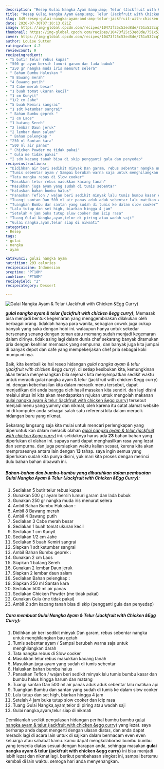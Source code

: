 ```yaml
---
description: "Resep Gulai Nangka Ayam &amp;amp; Telur (Jackfruit with Chicken &amp;amp;Egg Curry), Sempurna"
title: "Resep Gulai Nangka Ayam &amp;amp; Telur (Jackfruit with Chicken &amp;amp;Egg Curry), Sempurna"
slug: 849-resep-gulai-nangka-ayam-and-amp-telur-jackfruit-with-chicken-and-amp-egg-curry-sempurna
date: 2020-07-30T07:10:13.621Z
image: https://img-global.cpcdn.com/recipes/10473f25c53ed8de/751x532cq70/gulai-nangka-ayam-telur-jackfruit-with-chicken-egg-curry-foto-resep-utama.jpg
thumbnail: https://img-global.cpcdn.com/recipes/10473f25c53ed8de/751x532cq70/gulai-nangka-ayam-telur-jackfruit-with-chicken-egg-curry-foto-resep-utama.jpg
cover: https://img-global.cpcdn.com/recipes/10473f25c53ed8de/751x532cq70/gulai-nangka-ayam-telur-jackfruit-with-chicken-egg-curry-foto-resep-utama.jpg
author: Louise Sutton
ratingvalue: 4.2
reviewcount: 9
recipeingredient:
- "5 butir telur rebus kupas"
- "500 gr ayam bersih lumuri garam dan lada bubuk"
- "250 gr nangka muda iris menurut selera"
- " Bahan Bumbu Haluskan "
- "8 Bawang merah"
- "4 Bawang putih"
- "3 Cabe merah besar"
- "1 buah tomat ukuran kecil"
- "1 cm Kunyit"
- "1/2 cm Jahe"
- "5 buah Kemiri sangrai"
- "1 sdt ketumbar sangrai"
- " Bahan Bumbu geprek "
- "2 cm Laos"
- "1 batang Sereh"
- "2 lembar Daun jeruk"
- "2 lembar daun salam"
- " Bahan pelengkap "
- "250 ml Santan kara"
- "500 ml air panas"
- " Chicken Powder me tidak pakai"
- " Gula me tidak pakai"
- "2 sdm kacang tanah bisa di skip pengganti gula dan penyedap"
recipeinstructions:
- "Didihkan air beri sedikit minyak Dan garam, rebus sebentar nangka untuk menghilangkan bau getah"
- "Tumis sebentar ayam / Sampai berubah warna saja untuk menghilangkan darah"
- "Tata nangka rebus di Slow cooker"
- "Masukkan telur rebus masukkan kacang tanah"
- "Masukkan juga ayam yang sudah di tumis sebentar"
- "Haluskan bahan bumbu halus"
- "Panaskan Teflon / wajan beri sedikit minyak lalu tumis bumbu kasar dan bumbu halus hingga harum dan matang"
- "Tuangi santan Dan 500 ml air panas aduk aduk sebentar lalu matikan api"
- "Tuangkan Bumbu dan santan yang sudah di tumis ke dalam slow cooker"
- "Lalu tutup dan set high, biarkan hingga 4 jam"
- "Setelah 4 jam buka tutup slow cooker dan icip rasa"
- "Tuang Gulai Nangka,ayam,telor di piring atau wadah saji"
- "Gulai nangka,ayam,telur siap di nikmati"
categories:
- Resep
tags:
- gulai
- nangka
- ayam

katakunci: gulai nangka ayam 
nutrition: 293 calories
recipecuisine: Indonesian
preptime: "PT18M"
cooktime: "PT50M"
recipeyield: "2"
recipecategory: Dessert

---
```



![Gulai Nangka Ayam &amp; Telur (Jackfruit with Chicken &amp;Egg Curry)](https://img-global.cpcdn.com/recipes/10473f25c53ed8de/751x532cq70/gulai-nangka-ayam-telur-jackfruit-with-chicken-egg-curry-foto-resep-utama.jpg)

<b><i>gulai nangka ayam &amp; telur (jackfruit with chicken &amp;egg curry)</i></b>, Memasak bisa menjadi bentuk kegemaran yang menggembirakan dilakukan oleh berbagai orang. tidaklah hanya para wanita, sebagian cowok juga cukup banyak yang suka dengan hobi ini. walaupun hanya untuk sekedar bersenang senang dengan teman atau memang sudah menjadi kegemaran dalam dirinya. tidak asing lagi dalam dunia chef sekarang banyak ditemukan pria dengan keahlian memasak yang sempurna, dan banyak juga kita jumpai di banyak depot dan cafe yang mempekerjakan chef pria sebagai koki mumpuni nya.

Baik, kita kembali ke hal resep hidangan <i>gulai nangka ayam &amp; telur (jackfruit with chicken &amp;egg curry)</i>. di setiap kesibukan kita, kemungkinan akan terasa menyenangkan bila sejenak kita menyempatkan sedikit waktu untuk meracik gulai nangka ayam &amp; telur (jackfruit with chicken &amp;egg curry) ini. dengan keberhasilan kita dalam meracik menu tersebut, dapat menjadikan diri anda bangga oleh hasil masakan kita sendiri. dan lagi disini melalui situs ini kita akan mendapatkan rujukan untuk mengolah makanan <u>gulai nangka ayam &amp; telur (jackfruit with chicken &amp;egg curry)</u> tersebut menjadi menu yang yummy dan nikmat, oleh karena itu catat alamat website ini di komputer anda sebagai salah satu referensi kita dalam meracik hidangan baru yang nikmat.




Sekarang langsung saja kita mulai untuk mencari perlengkapan yang diperuntuk kan dalam meracik olahan <u><i>gulai nangka ayam &amp; telur (jackfruit with chicken &amp;egg curry)</i></u> ini. setidaknya harus ada <b>23</b> bahan bahan yang diperlukan di olahan ini. supaya nanti dapat menghasilkan rasa yang lezat dan sempurna. dan juga persiapkan waktu kalian sesaat, karena kita akan memprosesnya antara lain dengan <b>13</b> tahap. saya ingin semua yang diperlukan sudah kita punya disini, yuk mari kita proses dengan merinci dulu bahan bahan dibawah ini.

<!--inarticleads1-->

##### Bahan-bahan dan bumbu-bumbu yang dibutuhkan dalam pembuatan Gulai Nangka Ayam &amp; Telur (Jackfruit with Chicken &amp;Egg Curry):

1. Sediakan 5 butir telur rebus kupas
1. Gunakan 500 gr ayam bersih lumuri garam dan lada bubuk
1. Gunakan 250 gr nangka muda iris menurut selera
1. Ambil  Bahan Bumbu Haluskan :
1. Ambil 8 Bawang merah
1. Ambil 4 Bawang putih
1. Sediakan 3 Cabe merah besar
1. Sediakan 1 buah tomat ukuran kecil
1. Sediakan 1 cm Kunyit
1. Sediakan 1/2 cm Jahe
1. Sediakan 5 buah Kemiri sangrai
1. Siapkan 1 sdt ketumbar sangrai
1. Ambil  Bahan Bumbu geprek :
1. Gunakan 2 cm Laos
1. Siapkan 1 batang Sereh
1. Gunakan 2 lembar Daun jeruk
1. Siapkan 2 lembar daun salam
1. Sediakan  Bahan pelengkap :
1. Siapkan 250 ml Santan kara
1. Sediakan 500 ml air panas
1. Sediakan  Chicken Powder (me tidak pakai)
1. Gunakan  Gula (me tidak pakai)
1. Ambil 2 sdm kacang tanah bisa di skip (pengganti gula dan penyedap)




<!--inarticleads2-->

##### Cara membuat Gulai Nangka Ayam &amp; Telur (Jackfruit with Chicken &amp;Egg Curry):

1. Didihkan air beri sedikit minyak Dan garam, rebus sebentar nangka untuk menghilangkan bau getah
1. Tumis sebentar ayam / Sampai berubah warna saja untuk menghilangkan darah
1. Tata nangka rebus di Slow cooker
1. Masukkan telur rebus masukkan kacang tanah
1. Masukkan juga ayam yang sudah di tumis sebentar
1. Haluskan bahan bumbu halus
1. Panaskan Teflon / wajan beri sedikit minyak lalu tumis bumbu kasar dan bumbu halus hingga harum dan matang
1. Tuangi santan Dan 500 ml air panas aduk aduk sebentar lalu matikan api
1. Tuangkan Bumbu dan santan yang sudah di tumis ke dalam slow cooker
1. Lalu tutup dan set high, biarkan hingga 4 jam
1. Setelah 4 jam buka tutup slow cooker dan icip rasa
1. Tuang Gulai Nangka,ayam,telor di piring atau wadah saji
1. Gulai nangka,ayam,telur siap di nikmati




Demikianlah sedikit pengulasan hidangan perihal bumbu bumbu <u>gulai nangka ayam &amp; telur (jackfruit with chicken &amp;egg curry)</u> yang lezat. saya berharap anda dapat mengerti dengan ulasan diatas, dan anda dapat meracik lagi di acara lain untuk di sajikan dalam bermacam even even keluarga atau sahabat kamu. kamu dapat mengkolaborasi bumbu bumbu yang tersedia diatas sesuai dengan harapan anda, sehingga masakan <b>gulai nangka ayam &amp; telur (jackfruit with chicken &amp;egg curry)</b> ini bisa menjadi lebih lezat dan nikmat lagi. berikut pembahasan singkat ini, sampai bertemu kembali di lain waktu. semoga hari anda menyenangkan.
